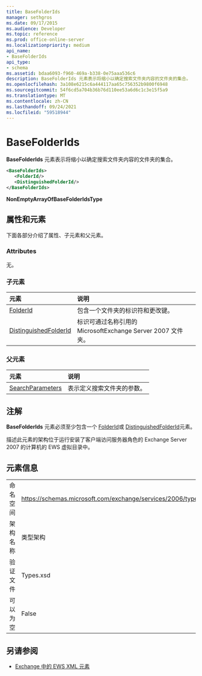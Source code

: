 ```yaml
---
title: BaseFolderIds
manager: sethgros
ms.date: 09/17/2015
ms.audience: Developer
ms.topic: reference
ms.prod: office-online-server
ms.localizationpriority: medium
api_name:
- BaseFolderIds
api_type:
- schema
ms.assetid: bdaa6093-f960-469a-b338-0e75aaa536c6
description: BaseFolderIds 元素表示将缩小以确定搜索文件夹内容的文件夹的集合。
ms.openlocfilehash: 3a108e6215c6a444117aa65c756352b9800f6948
ms.sourcegitcommit: 54f6cd5a704b36b76d110ee53a6d6c1c3e15f5a9
ms.translationtype: MT
ms.contentlocale: zh-CN
ms.lasthandoff: 09/24/2021
ms.locfileid: "59518944"
---
```

# <a name="basefolderids"></a>BaseFolderIds

**BaseFolderIds** 元素表示将缩小以确定搜索文件夹内容的文件夹的集合。 
  
```xml
<BaseFolderIds>
   <FolderId/>
   <DistinguishedFolderId/>
</BaseFolderIds>
```

 **NonEmptyArrayOfBaseFolderIdsType**
## <a name="attributes-and-elements"></a>属性和元素

下面各部分介绍了属性、子元素和父元素。
  
### <a name="attributes"></a>Attributes

无。
  
### <a name="child-elements"></a>子元素

|**元素**|**说明**|
|:-----|:-----|
|[FolderId](folderid.md) <br/> |包含一个文件夹的标识符和更改键。  <br/> |
|[DistinguishedFolderId](distinguishedfolderid.md) <br/> |标识可通过名称引用的 MicrosoftExchange Server 2007 文件夹。  <br/> |
   
### <a name="parent-elements"></a>父元素

|**元素**|**说明**|
|:-----|:-----|
|[SearchParameters](searchparameters.md) <br/> |表示定义搜索文件夹的参数。  <br/> |
   
## <a name="remarks"></a>注解

**BaseFolderIds** 元素必须至少包含一个 [FolderId](folderid.md)或 [DistinguishedFolderId](distinguishedfolderid.md)元素。 
  
描述此元素的架构位于运行安装了客户端访问服务器角色的 Exchange Server 2007 的计算机的 EWS 虚拟目录中。
  
## <a name="element-information"></a>元素信息

|||
|:-----|:-----|
|命名空间  <br/> |https://schemas.microsoft.com/exchange/services/2006/types  <br/> |
|架构名称  <br/> |类型架构  <br/> |
|验证文件  <br/> |Types.xsd  <br/> |
|可以为空  <br/> |False  <br/> |
   
## <a name="see-also"></a>另请参阅



- [Exchange 中的 EWS XML 元素](ews-xml-elements-in-exchange.md)

